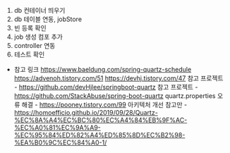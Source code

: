 1. db 컨테이너 띄우기
2. db 테이블 연동, jobStore
3. 빈 등록 확인
4. job 생성 컴포 추가
5. controller 연동
6. 테스트 확인

* 참고 링크
  https://www.baeldung.com/spring-quartz-schedule
  https://advenoh.tistory.com/51
  https://devhj.tistory.com/47
  참고 프로젝트 - https://github.com/devHjlee/springboot-quartz
  참고 프로젝트 - https://github.com/StackAbuse/spring-boot-quartz
  quartz.properties 오류 해결 - https://pooney.tistory.com/99
  아키텍처 개선 참고만 - https://homoefficio.github.io/2019/09/28/Quartz-%EC%8A%A4%EC%BC%80%EC%A4%84%EB%9F%AC-%EC%A0%81%EC%9A%A9-%EC%95%84%ED%82%A4%ED%85%8D%EC%B2%98-%EA%B0%9C%EC%84%A0-1/
